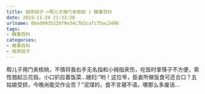 ```yaml
---
title: 搞笑段子->帮儿子用门夹核桃 | 糗事百科
date: 2019-11-24 21:33:28
urlname: 06ed9935226f9e34c7b2cafc75ac2496
tags: 
- 糗事百科
categories:
- 糗事百科
- 搞笑段子
---
```

帮儿子用门夹核桃，不慎将我右手无名指和小拇指夹伤，吃饭时拿筷子不方便，索性翘起兰花指，小口扒拉着饭菜…媳妇:“哟！这位爷，臣妾所做饭食可还合口？五姑娘受损，今晚尚能交作业否？”泥煤的，食不言寝不语，哪那么多废话…


